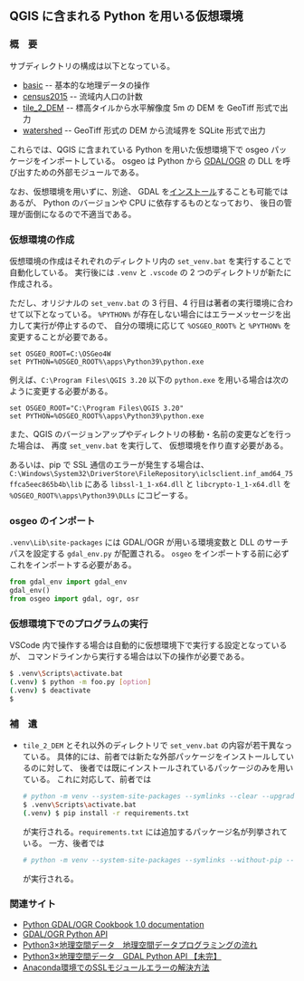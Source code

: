
## QGIS に含まれる Python を用いる仮想環境

### 概　要

サブディレクトリの構成は以下となっている。

- [basic](basic/readme.md) -- 基本的な地理データの操作
- [census2015](census2015/readme.md) -- 流域内人口の計数
- [tile_2_DEM](tile_2_DEM/readme.md) -- 標高タイルから水平解像度 5m の DEM を GeoTiff 形式で出力
- [watershed](watershed/readme.md) -- GeoTiff 形式の DEM から流域界を SQLite 形式で出力

これらでは、QGIS に含まれている Python を用いた仮想環境下で osgeo パッケージをインポートしている。
osgeo は Python から [GDAL/OGR](https://gdal.org/index.html) 
の DLL を呼び出すための外部モジュールである。

なお、仮想環境を用いずに、別途、
GDAL を[インストール](https://www.lfd.uci.edu/~gohlke/pythonlibs/#gdal)することも可能ではあるが、
Python のバージョンや CPU に依存するものとなっており、
後日の管理が面倒になるので不適当である。

### 仮想環境の作成

仮想環境の作成はそれぞれのディレクトリ内の ```set_venv.bat``` を実行することで自動化している。
実行後には ```.venv``` と ```.vscode``` の 2 つのディレクトリが新たに作成される。

ただし、オリジナルの ```set_venv.bat``` の 3 行目、4 行目は著者の実行環境に合わせて以下となっている。
```%PYTHON%``` が存在しない場合にはエラーメッセージを出力して実行が停止するので、
自分の環境に応じて ```%OSGEO_ROOT%``` と ```%PYTHON%``` を変更することが必要である。

```
set OSGEO_ROOT=C:\OSGeo4W
set PYTHON=%OSGEO_ROOT%\apps\Python39\python.exe
```

例えば、```C:\Program Files\QGIS 3.20``` 以下の ```python.exe```
を用いる場合は次のように変更する必要がある。

```
set OSGEO_ROOT="C:\Program Files\QGIS 3.20"
set PYTHON=%OSGEO_ROOT%\apps\Python39\python.exe
```

また、QGIS のバージョンアップやディレクトリの移動・名前の変更などを行った場合は、
再度 ```set_venv.bat``` を実行して、
仮想環境を作り直す必要がある。

あるいは、pip で SSL 通信のエラーが発生する場合は、
```C:\Windows\System32\DriverStore\FileRepository\iclsclient.inf_amd64_75ffca5eec865b4b\lib```
にある ```libssl-1_1-x64.dll``` と ```libcrypto-1_1-x64.dll``` を
```%OSGEO_ROOT%\apps\Python39\DLLs``` にコピーする。

### osgeo のインポート

```.venv\Lib\site-packages``` には GDAL/OGR が用いる環境変数と DLL のサーチパスを設定する
```gdal_env.py``` が配置される。
```osgeo``` をインポートする前に必ずこれをインポートする必要がある。

```Python
from gdal_env import gdal_env
gdal_env()
from osgeo import gdal, ogr, osr
```

### 仮想環境下でのプログラムの実行

VSCode 内で操作する場合は自動的に仮想環境下で実行する設定となっているが、
コマンドラインから実行する場合は以下の操作が必要である。

```bash
$ .venv\Scripts\activate.bat
(.venv) $ python -m foo.py [option]
(.venv) $ deactivate
$
``` 

### 補　遺

- ```tile_2_DEM``` とそれ以外のディレクトリで ```set_venv.bat``` の内容が若干異なっている。
具体的には、前者では新たな外部パッケージをインストールしているのに対して、
後者では既にインストールされているパッケージのみを用いている。
これに対応して、前者では

  ```bash
  # python -m venv --system-site-packages --symlinks --clear --upgrade-deps .venv
  $ .venv\Scripts\activate.bat
  (.venv) $ pip install -r requirements.txt
  ```

  が実行される。```requirements.txt``` には追加するパッケージ名が列挙されている。
  一方、後者では

  ```bash
  # python -m venv --system-site-packages --symlinks --without-pip --clear .venv
  ```

  が実行される。

### 関連サイト

- [Python GDAL/OGR Cookbook 1.0 documentation](https://pcjericks.github.io/py-gdalogr-cookbook/)
- [GDAL/OGR Python API](https://gdal.org/python/index.html)
- [Python3×地理空間データ　地理空間データプログラミングの流れ](https://ujicya.jp/blog-mapping/workflow-of-python-geospatial-development/)
- [Python3×地理空間データ　GDAL Python API 【未完】](https://ujicya.jp/blog-mapping/python-gdal-api/)
- [Anaconda環境でのSSLモジュールエラーの解決方法](https://qiita.com/moo046/items/a6454adf140263f2df8a)
